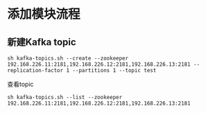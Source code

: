 # 添加模块流程

## 新建Kafka topic

```shell
sh kafka-topics.sh --create --zookeeper 192.168.226.11:2181,192.168.226.12:2181,192.168.226.13:2181 --replication-factor 1 --partitions 1 --topic test
```

查看topic

```shell
sh kafka-topics.sh --list --zookeeper 192.168.226.11:2181,192.168.226.12:2181,192.168.226.13:2181
```

